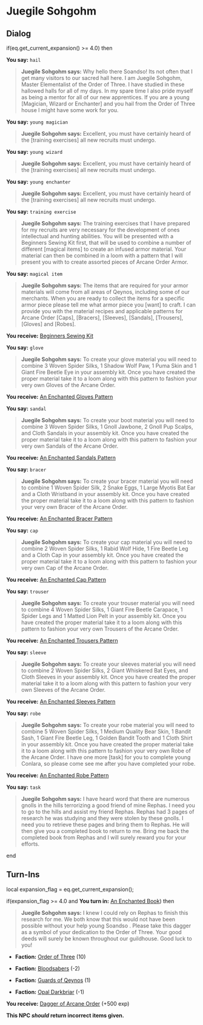 # Juegile Sohgohm


## Dialog

if(eq.get_current_expansion() >= 4.0) then


**You say:** `hail`




>**Juegile Sohgohm says:** Why hello there Soandso! Its not often that I get many visitors to our sacred hall here. I am Juegile Sohgohm, Master Elementalist of the Order of Three. I have studied in these hallowed halls for all of my days. In my spare time I also pride myself as being a mentor for all of our new apprentices. If you are a young [Magician, Wizard or Enchanter] and you hail from the Order of Three house I might have some work for you.


**You say:** `young magician`




>**Juegile Sohgohm says:** Excellent, you must have certainly heard of the [training exercises] all new recruits must undergo.


**You say:** `young wizard`




>**Juegile Sohgohm says:** Excellent, you must have certainly heard of the [training exercises] all new recruits must undergo.


**You say:** `young enchanter`




>**Juegile Sohgohm says:** Excellent, you must have certainly heard of the [training exercises] all new recruits must undergo.


**You say:** `training exercise`




>**Juegile Sohgohm says:** The training exercises that I have prepared for my recruits are very necessary for the development of ones intellectual and hunting abilities. You will be presented with a Beginners Sewing Kit first, that will be used to combine a number of different [magical items] to create an infused armor material. Your material can then be combined in a loom with a pattern that I will present you with to create assorted pieces of Arcane Order Armor.


**You say:** `magical item`




>**Juegile Sohgohm says:** The items that are required for your armor materials will come from all areas of Qeynos, including some of our merchants. When you are ready to collect the items for a specific armor piece please tell me what armor piece you [want] to craft. I can provide you with the material recipes and applicable patterns for Arcane Order [Caps], [Bracers], [Sleeves], [Sandals], [Trousers], [Gloves] and [Robes].



**You receive:**  [Beginners Sewing Kit](/item/17271)


**You say:** `glove`




>**Juegile Sohgohm says:** To create your glove material you will need to combine 3 Woven Spider Silks, 1 Shadow Wolf Paw, 1 Puma Skin and 1 Giant Fire Beetle Eye in your assembly kit. Once you have created the proper material take it to a loom along with this pattern to fashion your very own Gloves of the Arcane Order.



**You receive:**  [An Enchanted Gloves Pattern](/item/22588)


**You say:** `sandal`




>**Juegile Sohgohm says:** To create your boot material you will need to combine 3 Woven Spider Silks, 1 Gnoll Jawbone, 2 Gnoll Pup Scalps, and Cloth Sandals in your assembly kit. Once you have created the proper material take it to a loom along with this pattern to fashion your very own Sandals of the Arcane Order.



**You receive:**  [An Enchanted Sandals Pattern](/item/22585)


**You say:** `bracer`




>**Juegile Sohgohm says:** To create your bracer material you will need to combine 1 Woven Spider Silk, 2 Snake Eggs, 1 Large Myotis Bat Ear and a Cloth Wristband in your assembly kit. Once you have created the proper material take it to a loom along with this pattern to fashion your very own Bracer of the Arcane Order.



**You receive:**  [An Enchanted Bracer Pattern](/item/22584)


**You say:** `cap`




>**Juegile Sohgohm says:** To create your cap material you will need to combine 2 Woven Spider Silks, 1 Rabid Wolf Hide, 1 Fire Beetle Leg and a Cloth Cap in your assembly kit. Once you have created the proper material take it to a loom along with this pattern to fashion your very own Cap of the Arcane Order.



**You receive:**  [An Enchanted Cap Pattern](/item/22583)


**You say:** `trouser`




>**Juegile Sohgohm says:** To create your trouser material you will need to combine 4 Woven Spider Silks, 1 Giant Fire Beetle Carapace, 1 Spider Legs and 1 Matted Lion Pelt in your assembly kit. Once you have created the proper material take it to a loom along with this pattern to fashion your very own Trousers of the Arcane Order.



**You receive:**  [An Enchanted Trousers Pattern](/item/22587)


**You say:** `sleeve`




>**Juegile Sohgohm says:** To create your sleeves material you will need to combine 2 Woven Spider Silks, 2 Giant Whiskered Bat Eyes, and Cloth Sleeves in your assembly kit. Once you have created the proper material take it to a loom along with this pattern to fashion your very own Sleeves of the Arcane Order.



**You receive:**  [An Enchanted Sleeves Pattern](/item/22586)


**You say:** `robe`




>**Juegile Sohgohm says:** To create your robe material you will need to combine 5 Woven Spider Silks, 1 Medium Quality Bear Skin, 1 Bandit Sash, 1 Giant Fire Beetle Leg, 1 Golden Bandit Tooth and 1 Cloth Shirt in your assembly kit. Once you have created the proper material take it to a loom along with this pattern to fashion your very own Robe of the Arcane Order. I have one more [task] for you to complete young Conlara, so please come see me after you have completed your robe.



**You receive:**  [An Enchanted Robe Pattern](/item/22589)


**You say:** `task`




>**Juegile Sohgohm says:** I have heard word that there are numerous gnolls in the hills terrorizing a good friend of mine Rephas. I need you to go to the hills and assist my friend Rephas. Rephas had 3 pages of research he was studying and they were stolen by these gnolls. I need you to retrieve these pages and bring them to Rephas. He will then give you a completed book to return to me. Bring me back the completed book from Rephas and I will surely reward you for your efforts.

end

## Turn-Ins



local expansion_flag = eq.get_current_expansion();

if(expansion_flag >= 4.0 and  **You turn in:** [An Enchanted Book](/item/27431)) then


>**Juegile Sohgohm says:** I knew I could rely on Rephas to finish this research for me. We both know that this would not have been possible without your help young Soandso . Please take this dagger as a symbol of your dedication to the Order of Three. Your good deeds will surely be known throughout our guildhouse. Good luck to you!





* __Faction:__ [Order of Three](/faction/342) (10)


* __Faction:__ [Bloodsabers](/faction/221) (-2)


* __Faction:__ [Guards of Qeynos](/faction/262) (1)


* __Faction:__ [Opal Darkbriar](/faction/296) (-1)


 **You receive:**  [Dagger of Arcane Order](/item/27495) (+500 exp)

**This NPC *should* return incorrect items given.**


